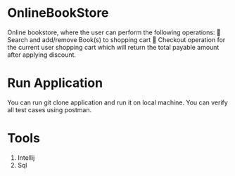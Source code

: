 # OnlineBookStore
Online bookstore, where the user can perform the following operations:  Search and add/remove Book(s) to shopping cart  Checkout operation for the current user shopping cart which will return the total payable amount after applying discount.
# Run Application
You can run git clone application and run it on local machine.
You can verify all test cases using postman.

# Tools
1) Intellij
2) Sql